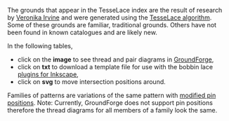 The grounds that appear in the TesseLace index are the result of research by [Veronika Irvine](https://web.archive.org/web/20220808044947/https://tesselace.com/about/) and were generated using the [TesseLace algorithm](https://web.archive.org/web/20220808044947/https://tesselace.com/research/bridges2012/).  Some of these grounds are familiar, traditional grounds.  Others have not been found in known catalogues and are likely new.

In the following tables, 
* click on the **image** to see thread and pair diagrams in [GroundForge],
* click on **txt** to download a template file for use with the bobbin lace [plugins for Inkscape](https://web.archive.org/web/20220517075010/https://tesselace.com/tools/inkscape-extension),
* click on **svg** to move intersection positions around.  

Families of patterns are variations of the same pattern with [modified pin positions](/GroundForge-help/Reshape-Patterns).
Note: Currently, GroundForge does not support pin positions therefore the thread diagrams for all members of a family look the same.

[TesseLace.com]: https://web.archive.org/web/20221127125331/https://tesselace.com/
[GroundForge]: /GroundForge/stitches.html